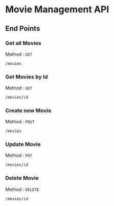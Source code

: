 # Movie Management API

## End Points
### Get all Movies
Method : ```GET```
```bash
/movies
```
### Get Movies by Id
Method : ```GET```
```bash
/movies/id
```
### Create new Movie
Method : ```POST```
```bash
/movies
```
### Update Movie
Method : ```PUT```
```bash
/movies/id
```
### Delete Movie
Method : ```DELETE```
```bash
/movies/id
```